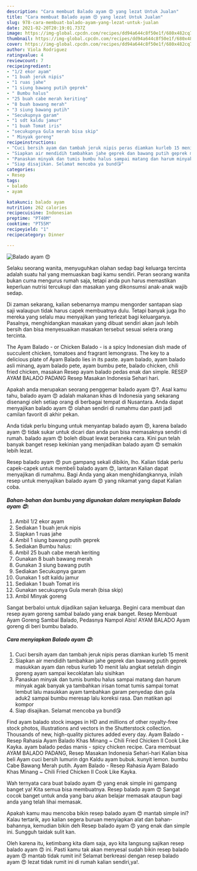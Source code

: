 ```yaml
---
description: "Cara membuat Balado ayam 😍 yang lezat Untuk Jualan"
title: "Cara membuat Balado ayam 😍 yang lezat Untuk Jualan"
slug: 978-cara-membuat-balado-ayam-yang-lezat-untuk-jualan
date: 2021-02-20T20:19:01.737Z
image: https://img-global.cpcdn.com/recipes/dd94a644c8f50e1f/680x482cq70/balado-ayam-😍-foto-resep-utama.jpg
thumbnail: https://img-global.cpcdn.com/recipes/dd94a644c8f50e1f/680x482cq70/balado-ayam-😍-foto-resep-utama.jpg
cover: https://img-global.cpcdn.com/recipes/dd94a644c8f50e1f/680x482cq70/balado-ayam-😍-foto-resep-utama.jpg
author: Viola Rodriguez
ratingvalue: 4
reviewcount: 7
recipeingredient:
- "1/2 ekor ayam"
- "1 buah jeruk nipis"
- "1 ruas jahe"
- "1 siung bawang putih geprek"
- " Bumbu halus"
- "25 buah cabe merah keriting"
- "8 buah bawang merah"
- "3 siung bawang putih"
- "Secukupnya garam"
- "1 sdt kaldu jamur"
- "1 buah Tomat iris"
- "secukupnya Gula merah bisa skip"
- " Minyak goreng"
recipeinstructions:
- "Cuci bersih ayam dan tambah jeruk nipis peras diamkan kurleb 15 menit"
- "Siapkan air mendidih tambahkan jahe geprek dan bawang putih geprek masukkan ayam dan rebus kurleb 10 menit lalu angkat setelah dingin goreng ayam sampai kecoklatan lalu sisihkan"
- "Panaskan minyak dan tumis bumbu halus sampai matang dan harum minyak agak banyak ya tambahkan irisan tomat tumis sampai tomat lembut lalu masukkan ayam tambahkan garam penyedap dan gula aduk2 sampai bumbu meresap lalu koreksi rasa. Dan matikan api kompor"
- "Siap disajikan. Selamat mencoba ya bund😘"
categories:
- Resep
tags:
- balado
- ayam

katakunci: balado ayam 
nutrition: 262 calories
recipecuisine: Indonesian
preptime: "PT40M"
cooktime: "PT55M"
recipeyield: "1"
recipecategory: Dinner

---
```



![Balado ayam 😍](https://img-global.cpcdn.com/recipes/dd94a644c8f50e1f/680x482cq70/balado-ayam-😍-foto-resep-utama.jpg)

Selaku seorang wanita, menyuguhkan olahan sedap bagi keluarga tercinta adalah suatu hal yang memuaskan bagi kamu sendiri. Peran seorang  wanita bukan cuma mengurus rumah saja, tetapi anda pun harus memastikan keperluan nutrisi tercukupi dan masakan yang dikonsumsi anak-anak wajib sedap.

Di zaman  sekarang, kalian sebenarnya mampu mengorder santapan siap saji walaupun tidak harus capek membuatnya dulu. Tetapi banyak juga lho mereka yang selalu mau menyajikan yang terlezat bagi keluarganya. Pasalnya, menghidangkan masakan yang dibuat sendiri akan jauh lebih bersih dan bisa menyesuaikan masakan tersebut sesuai selera orang tercinta. 

The Ayam Balado - or Chicken Balado - is a spicy Indonesian dish made of succulent chicken, tomatoes and fragrant lemongrass. The key to a delicious plate of Ayam Balado lies in its paste. ayam balado, ayam balado asli minang, ayam balado pete, ayam bumbu pete, balado chicken, chili fried chicken, masakan Resep ayam balado pedas enak dan simple. RESEP AYAM BALADO PADANG Resep Masakan Indonesia Sehari hari.

Apakah anda merupakan seorang penggemar balado ayam 😍?. Asal kamu tahu, balado ayam 😍 adalah makanan khas di Indonesia yang sekarang disenangi oleh setiap orang di berbagai tempat di Nusantara. Anda dapat menyajikan balado ayam 😍 olahan sendiri di rumahmu dan pasti jadi camilan favorit di akhir pekan.

Anda tidak perlu bingung untuk menyantap balado ayam 😍, karena balado ayam 😍 tidak sukar untuk dicari dan anda pun bisa memasaknya sendiri di rumah. balado ayam 😍 boleh dibuat lewat beraneka cara. Kini pun telah banyak banget resep kekinian yang menjadikan balado ayam 😍 semakin lebih lezat.

Resep balado ayam 😍 pun gampang sekali dibikin, lho. Kalian tidak perlu capek-capek untuk membeli balado ayam 😍, lantaran Kalian dapat menyajikan di rumahmu. Bagi Anda yang akan menghidangkannya, inilah resep untuk menyajikan balado ayam 😍 yang nikamat yang dapat Kalian coba.

<!--inarticleads1-->

##### Bahan-bahan dan bumbu yang digunakan dalam menyiapkan Balado ayam 😍:

1. Ambil 1/2 ekor ayam
1. Sediakan 1 buah jeruk nipis
1. Siapkan 1 ruas jahe
1. Ambil 1 siung bawang putih geprek
1. Sediakan  Bumbu halus:
1. Ambil 25 buah cabe merah keriting
1. Gunakan 8 buah bawang merah
1. Gunakan 3 siung bawang putih
1. Sediakan Secukupnya garam
1. Gunakan 1 sdt kaldu jamur
1. Sediakan 1 buah Tomat iris
1. Gunakan secukupnya Gula merah (bisa skip)
1. Ambil  Minyak goreng


Sangat berbaloi untuk dijadikan sajian keluarga. Begini cara membuat dan resep ayam goreng sambal balado yang enak banget. Resep Membuat Ayam Goreng Sambal Balado, Pedasnya Nampol Abis! AYAM BALADO Ayam goreng di beri bumbu balado. 

<!--inarticleads2-->

##### Cara menyiapkan Balado ayam 😍:

1. Cuci bersih ayam dan tambah jeruk nipis peras diamkan kurleb 15 menit
1. Siapkan air mendidih tambahkan jahe geprek dan bawang putih geprek masukkan ayam dan rebus kurleb 10 menit lalu angkat setelah dingin goreng ayam sampai kecoklatan lalu sisihkan
1. Panaskan minyak dan tumis bumbu halus sampai matang dan harum minyak agak banyak ya tambahkan irisan tomat tumis sampai tomat lembut lalu masukkan ayam tambahkan garam penyedap dan gula aduk2 sampai bumbu meresap lalu koreksi rasa. Dan matikan api kompor
1. Siap disajikan. Selamat mencoba ya bund😘


Find ayam balado stock images in HD and millions of other royalty-free stock photos, illustrations and vectors in the Shutterstock collection. Thousands of new, high-quality pictures added every day. Ayam Balado - Resep Rahasia Ayam Balado Khas Minang ~ Chili Fried Chicken II Cook Like Kayka. ayam balado pedas manis - spicy chicken recipe. Cara membuat AYAM BALADO PADANG, Resep Masakan Indonesia Sehari-hari Kalian bisa beli Ayam cuci bersih lumurin dgn Kaldu ayam bubuk. kunyit lemon. bumbu Cabe Bawang Merah putih. Ayam Balado - Resep Rahasia Ayam Balado Khas Minang ~ Chili Fried Chicken II Cook Like Kayka. 

Wah ternyata cara buat balado ayam 😍 yang enak simple ini gampang banget ya! Kita semua bisa membuatnya. Resep balado ayam 😍 Sangat cocok banget untuk anda yang baru akan belajar memasak ataupun bagi anda yang telah lihai memasak.

Apakah kamu mau mencoba bikin resep balado ayam 😍 mantab simple ini? Kalau tertarik, ayo kalian segera buruan menyiapkan alat dan bahan-bahannya, kemudian bikin deh Resep balado ayam 😍 yang enak dan simple ini. Sungguh taidak sulit kan. 

Oleh karena itu, ketimbang kita diam saja, ayo kita langsung sajikan resep balado ayam 😍 ini. Pasti kamu tak akan menyesal sudah bikin resep balado ayam 😍 mantab tidak rumit ini! Selamat berkreasi dengan resep balado ayam 😍 lezat tidak rumit ini di rumah kalian sendiri,ya!.

